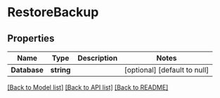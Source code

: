 # RestoreBackup

## Properties
Name | Type | Description | Notes
------------ | ------------- | ------------- | -------------
**Database** | **string** |  | [optional] [default to null]

[[Back to Model list]](../README.md#documentation-for-models) [[Back to API list]](../README.md#documentation-for-api-endpoints) [[Back to README]](../README.md)

